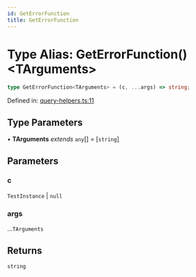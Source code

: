 ```yaml
---
id: GetErrorFunction
title: GetErrorFunction
---
```


<!-- DO NOT EDIT: this page is autogenerated from the type comments -->

# Type Alias: GetErrorFunction()\<TArguments\>

```ts
type GetErrorFunction<TArguments> = (c, ...args) => string;
```

Defined in: [query-helpers.ts:11](https://github.com/crutchcorn/cli-testing-library/blob/main/packages/cli-testing-library/src/query-helpers.ts#L11)

## Type Parameters

• **TArguments** *extends* `any`[] = \[`string`\]

## Parameters

### c

`TestInstance` | `null`

### args

...`TArguments`

## Returns

`string`
